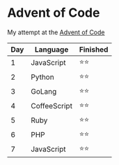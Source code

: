 # Advent of Code

My attempt at the [Advent of Code](https://adventofcode.com/)

| Day | Language     | Finished |
| --- | ------------ | -------- |
| 1   | JavaScript   | ⭐⭐     |
| 2   | Python       | ⭐⭐     |
| 3   | GoLang       | ⭐⭐     |
| 4   | CoffeeScript | ⭐⭐     |
| 5   | Ruby         | ⭐⭐     |
| 6   | PHP          | ⭐⭐     |
| 7   | JavaScript   | ⭐⭐     |
